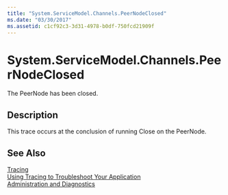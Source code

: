 ```yaml
---
title: "System.ServiceModel.Channels.PeerNodeClosed"
ms.date: "03/30/2017"
ms.assetid: c1cf92c3-3d31-4978-b0df-750fcd21909f
---
```

# System.ServiceModel.Channels.PeerNodeClosed
The PeerNode has been closed.  
  
## Description  
 This trace occurs at the conclusion of running Close on the PeerNode.  
  
## See Also  
 [Tracing](../../../../../docs/framework/wcf/diagnostics/tracing/index.md)  
 [Using Tracing to Troubleshoot Your Application](../../../../../docs/framework/wcf/diagnostics/tracing/using-tracing-to-troubleshoot-your-application.md)  
 [Administration and Diagnostics](../../../../../docs/framework/wcf/diagnostics/index.md)
